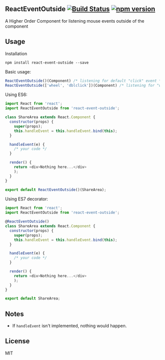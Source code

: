## ReactEventOutside   [![Build Status](https://travis-ci.org/yondepo/react-event-outside.svg?branch=master)](https://travis-ci.org/yondepo/react-event-outside) [![npm version](https://badge.fury.io/js/react-event-outside.svg)](https://badge.fury.io/js/react-event-outside)

A Higher Order Component for listening mouse events outside of the component


## Usage

Installation

```
npm install react-event-outside --save
```

Basic usage:

```js
ReactEventOutside()(Component) /* listening for default "click" event */
ReactEventOutside(['wheel', 'dblclick'])(Component) /* listening for "wheel" and "dblclick" events */
```

Using ES6:
```js
import React from 'react';
import ReactEventOutside from 'react-event-outside';

class ShareArea extends React.Component {
  constructor(props) {
    super(props);
    this.handleEvent = this.handleEvent.bind(this);
  }

  handleEvent(e) {
    /* your code */
  }

  render() {
    return <div>Nothing here...</div>
    );
  }
}

export default ReactEventOutside()(ShareArea);

```


Using ES7 decorator:
```js
import React from 'react';
import ReactEventOutside from 'react-event-outside';

@ReactEventOutside()
class ShareArea extends React.Component {
  constructor(props) {
    super(props);
    this.handleEvent = this.handleEvent.bind(this);
  }

  handleEvent(e) {
    /* your code */
  }

  render() {
    return <div>Nothing here...</div>
    );
  }
}

export default ShareArea;

```

## Notes

* If ```handleEvent``` isn't implemented, nothing would happen.

## License
MIT
